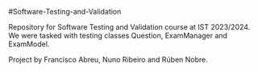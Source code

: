 #Software-Testing-and-Validation

Repository for Software Testing and Validation course at IST 2023/2024. We were tasked with testing classes Question, ExamManager and ExamModel.   

Project by Francisco Abreu, Nuno Ribeiro and Rúben Nobre.